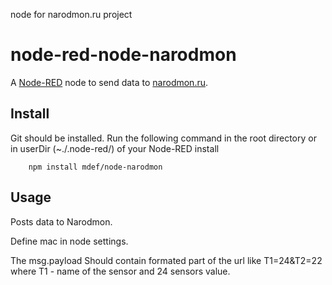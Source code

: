 node for narodmon.ru project


node-red-node-narodmon
=====================

A <a href="http://nodered.org" target="_new">Node-RED</a> node to send data to <a href="http://narodmon.ru" target="_new">narodmon.ru</a>.

Install
-------
Git should be installed.
Run the following command in the root directory or in userDir (~./.node-red/) of your Node-RED install

        npm install mdef/node-narodmon



Usage
-----

Posts data to Narodmon.

Define mac in node settings.

The msg.payload Should contain formated part of the url like T1=24&T2=22 where T1 - name of the sensor and 24 sensors value.

